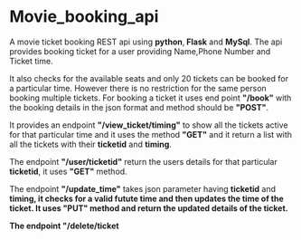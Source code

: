 # Movie_booking_api

A movie ticket booking REST api using <b>python</b>,<b> Flask</b> and <b>MySql</b>.
The api provides booking ticket for a user providing Name,Phone Number and Ticket time.

It also checks for the available seats and only 20 tickets can be booked for a particular time.
However there is no restriction for the same person booking multiple tickets.
For booking a ticket it uses end point <b>"/book"</b> with the booking details in the json format and method should be <b>"POST"</b>.


It provides an endpoint <b>"/view_ticket/timing"</b> to show all the tickets active for that particular time and it uses the method <b>"GET"</b>
  and it return a list with all the tickets with their <b>ticketid</b> and <b>timing</b>.
  

The endpoint <b>"/user/ticketid"</b> return the users details for that particular <b>ticketid</b>, it uses <b>"GET"</b> method.


The endpoint <b>"/update_time"</b> takes json parameter having <b>ticketid</b> and <b>timing<b>, it checks for a valid futute time and then updates the time of the ticket.
It uses <b>"PUT"</b> method and return the updated details of the ticket.
  
  
 The endpoint <b>"/delete/ticket
  

  
